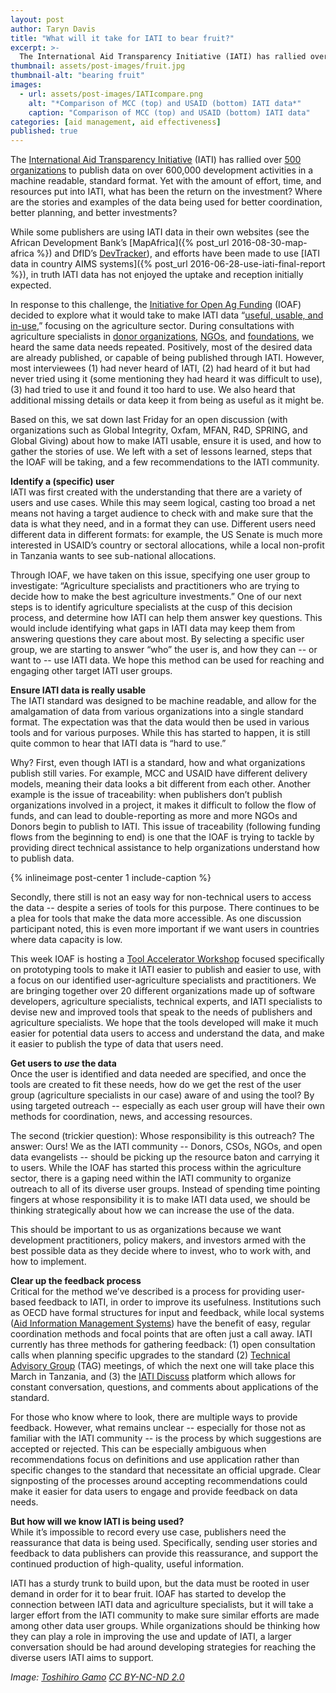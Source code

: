```yaml
---
layout: post
author: Taryn Davis
title: "What will it take for IATI to bear fruit?"
excerpt: >-
  The International Aid Transparency Initiative (IATI) has rallied over 500 organizations to publish data on over 600,000 development activities in a machine readable, standard format. Yet with the amount of effort, time, and resources put into IATI, what has been the return on the investment?...
thumbnail: assets/post-images/fruit.jpg
thumbnail-alt: "bearing fruit"
images:
  - url: assets/post-images/IATIcompare.png
    alt: "*Comparison of MCC (top) and USAID (bottom) IATI data*"
    caption: "Comparison of MCC (top) and USAID (bottom) IATI data"
categories: [aid management, aid effectiveness]
published: true
---
```


The [International Aid Transparency Initiative](http://iatistandard.org) (IATI) has rallied over [500 organizations](https://www.iatiregistry.org/publisher) to publish data on over 600,000 development activities in a machine readable, standard format. Yet with the amount of effort, time, and resources put into IATI, what has been the return on the investment? Where are the stories and examples of the data being used for better coordination, better planning, and better investments? 

While some publishers are using IATI data in their own websites (see the African Development Bank’s [MapAfrica]({% post_url 2016-08-30-map-africa %}) and DfID’s [DevTracker](https://devtracker.dfid.gov.uk)), and efforts have been made to use [IATI data in country AIMS systems]({% post_url 2016-06-28-use-iati-final-report %}), in truth IATI data has not enjoyed the uptake and reception initially expected. 

In response to this challenge, the [Initiative for Open Ag Funding](https://www.interaction.org/project/open-ag-funding/overview) (IOAF) decided to explore what it would take to make IATI data “[useful, usable, and in-use](https://docs.google.com/presentation/d/1mIeFowkx4Tqc9IX8WJfsBmwM0Dd0o9BnIlTw5C4lLl4/edit#slide=id.g17ce4ef6df_0_0),” focusing on the agriculture sector. During consultations with agriculture specialists in [donor organizations](https://www.interaction.org/sites/default/files/Agriculture%20Investment%20Data%20Needs.%20Donors.pdf), [NGOs](https://www.interaction.org/sites/default/files/Agriculture%20Investment%20Data%20Needs.%20NGOs.pdf), and [foundations](https://www.interaction.org/sites/default/files/Agriculture%20Investment%20Data%20Needs.%20Foundations.pdf), we heard the same data needs repeated. Positively, most of the desired data are already published, or capable of being published through IATI. However, most interviewees (1) had never heard of IATI, (2) had heard of it but had never tried using it (some mentioning they had heard it was difficult to use), (3) had tried to use it and found it too hard to use. We also heard that additional missing details or data keep it from being as useful as it might be. 

Based on this, we sat down last Friday for an open discussion (with organizations such as Global Integrity, Oxfam, MFAN, R4D, SPRING, and Global Giving) about how to make IATI usable, ensure it is used, and how to gather the stories of use. We left with a set of lessons learned, steps that the IOAF will be taking, and a few recommendations to the IATI community.

**Identify a (specific) user**    
IATI was first created with the understanding that there are a variety of users and use cases. While this may seem logical, casting too broad a net means not having a target audience to check with and make sure that the data is what they need, and in a format they can use. Different users need different data in different formats: for example, the US Senate is much more interested in USAID’s country or sectoral allocations, while a local non-profit in Tanzania wants to see sub-national allocations. 

Through IOAF, we have taken on this issue, specifying one user group to investigate: “Agriculture specialists and practitioners who are trying to decide how to make the best agriculture investments.” One of our next steps is to identify agriculture specialists at the cusp of this decision process, and determine how IATI can help them answer key questions. This would include identifying what gaps in IATI data may keep them from answering questions they care about most. By selecting a specific user group, we are starting to answer “who” the user is, and how they can -- or want to -- use IATI data. We hope this method can be used for reaching and engaging other target IATI user groups.

**Ensure IATI data is really usable**    
The IATI standard was designed to be machine readable, and allow for the amalgamation of data from various organizations into a single standard format. The expectation was that the data would then be used in various tools and for various purposes. While this has started to happen, it is still quite common to hear that IATI data is “hard to use.” 

Why? First, even though IATI is a standard, how and what organizations publish still varies. For example, MCC and USAID have different delivery models, meaning their data looks a bit different from each other. Another example is the issue of traceability: when publishers don’t publish organizations involved in a project, it makes it difficult to follow the flow of funds, and can lead to double-reporting as more and more NGOs and Donors begin to publish to IATI. This issue of traceability (following funding flows from the beginning to end) is one that the IOAF is trying to tackle by providing direct technical assistance to help organizations understand how to publish data.

{% inlineimage post-center 1 include-caption %}

Secondly, there still is not an easy way for non-technical users to access the data -- despite a series of tools for this purpose. There continues to be a plea for tools that make the data more accessible. As one discussion participant noted, this is even more important if we want users in countries where data capacity is low.

This week IOAF is hosting a [Tool Accelerator Workshop](https://www.eventbrite.co.uk/e/open-ag-funding-in-action-tools-to-tackle-hunger-tickets-31249397790) focused specifically on prototyping tools to make it IATI easier to publish and easier to use, with a focus on our identified user-agriculture specialists and practitioners. We are bringing together over 20 different organizations made up of software developers, agriculture specialists, technical experts, and IATI specialists to devise new and improved tools that speak to the needs of publishers and agriculture specialists. We hope that the tools developed will make it much easier for potential data users to access and understand the data, and make it easier to publish the type of data that users need.

**Get users to *use* the data**    
Once the user is identified and data needed are specified, and once the tools are created to fit these needs, how do we get the rest of the user group (agriculture specialists in our case) aware of and using the tool? By using targeted outreach -- especially as each user group will have their own methods for coordination, news, and accessing resources.

The second (trickier question): Whose responsibility is this outreach? The answer: Ours!  We as the IATI community -- Donors, CSOs, NGOs, and open data evangelists -- should be picking up the resource baton and carrying it to users. While the IOAF has started this process within the agriculture sector, there is a gaping need within the IATI community to organize outreach to all of its diverse user groups. Instead of spending time pointing fingers at whose responsibility it is to make IATI data used, we should be thinking strategically about how we can increase the use of the data. 

This should be important to us as organizations because we want development practitioners, policy makers, and investors armed with the best possible data as they decide where to invest, who to work with, and how to implement.

**Clear up the feedback process**    
Critical for the method we’ve described is a process for providing user-based feedback to IATI, in order to improve its usefulness. Institutions such as OECD have formal structures for input and feedback, while local systems ([Aid Information Management Systems](http://www.developmentgateway.org/expertise/amp/)) have the benefit of easy, regular coordination methods and focal points that are often just a call away. IATI currently has three methods for gathering feedback: (1) open consultation calls when planning specific upgrades to the standard (2) [Technical Advisory Group](http://www.aidtransparency.net/technicaladvisorygroup/tag-meetings/tag-meeting-2017) (TAG) meetings, of which the next one will take place this March in Tanzania, and (3) the [IATI Discuss](http://discuss.iatistandard.org) platform which allows for constant conversation, questions, and comments about applications of the standard. 

For those who know where to look, there are multiple ways to provide feedback. However, what remains unclear -- especially for those not as familiar with the IATI community -- is the process by which suggestions are accepted or rejected. This can be especially ambiguous when recommendations focus on definitions and use application rather than specific changes to the standard that necessitate an official upgrade. Clear signposting of the processes around accepting recommendations could make it easier for data users to engage and provide feedback on data needs.

**But how will we know IATI is being used?**    
While it’s impossible to record every use case, publishers need the reassurance that data is being used. Specifically, sending user stories and feedback to data publishers can provide this reassurance, and support the continued production of high-quality, useful information.

IATI has a sturdy trunk to build upon, but the data must be rooted in user demand in order for it to bear fruit. IOAF has started to develop the connection between IATI data and agriculture specialists, but it will take a larger effort from the IATI community to make sure similar efforts are made among other data user groups. While organizations should be thinking how they can play a role in improving the use and update of IATI, a larger conversation should be had around developing strategies for reaching the diverse users IATI aims to support.

*Image: [Toshihiro Gamo](https://www.flickr.com/photos/dakiny/14692950206/in/photolist-oondcG-oXtVZH-9CpPSg-p9p96r-6uMMwq-oTQR7M-deweF4-7qXDDQ-3f2Wok-p8boi-mZw7u-8SMBwj-anoaKx-pJVLHJ-AHR6K-peZ9ag-bKVcuX-oXuj5L-dm5Q3x-9CsBKu-9y12EM-9Cr57F-gnFFbz-qzGiYd-9CsxeY-dZfqJQ-8W8wcB-9Cst3u-9CtQJm-reDS9S-bXcmZk-9yjTcY-jAFvWv-nwQF3m-3bWrW1-7KWaBw-s9RM7i-bohyLZ-3nCLQo-9CsUTy-aJYXCV-9Cr2cR-9CqQhM-9CqARz-nANYjR-oXuiE7-dknLX3-8vr7cy-qzQVfi-e3ShKQ) [CC BY-NC-ND 2.0](https://creativecommons.org/licenses/by-nc-nd/2.0/)*
